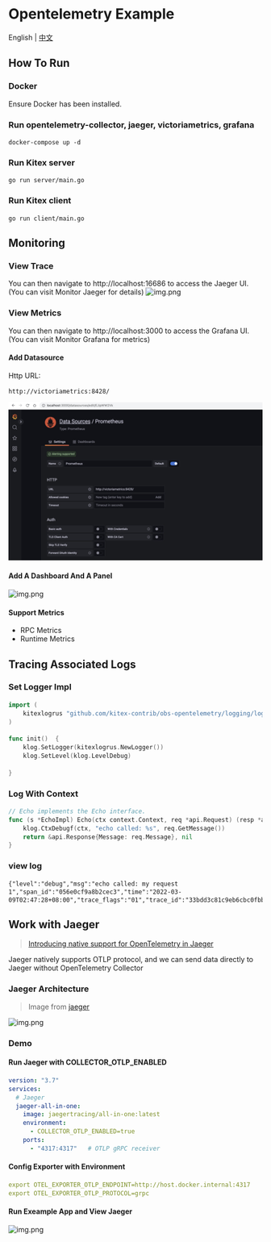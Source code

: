 # Opentelemetry Example
English | [中文](./README_CN.md)
## How To Run
### Docker
Ensure Docker has been installed. 
### Run opentelemetry-collector, jaeger, victoriametrics, grafana
```
docker-compose up -d
```
### Run Kitex server
```
go run server/main.go
```
### Run Kitex client
```
go run client/main.go
```


## Monitoring

### View Trace
You can then navigate to http://localhost:16686 to access the Jaeger UI. (You can visit Monitor Jaeger for details)
![img.png](static/jaeger.png)

### View Metrics
You can then navigate to http://localhost:3000 to access the Grafana UI. (You can visit Monitor Grafana for metrics)

#### Add Datasource
Http URL: 
```
http://victoriametrics:8428/
```
![img_1.png](static/grafana.png)

#### Add A Dashboard And A Panel
![img.png](static/panel.png)

#### Support Metrics
- RPC Metrics
- Runtime Metrics


## Tracing Associated Logs
### Set Logger Impl
```go
import (
    kitexlogrus "github.com/kitex-contrib/obs-opentelemetry/logging/logrus"
)

func init()  {
    klog.SetLogger(kitexlogrus.NewLogger())
    klog.SetLevel(klog.LevelDebug)

}
```

### Log With Context

```go
// Echo implements the Echo interface.
func (s *EchoImpl) Echo(ctx context.Context, req *api.Request) (resp *api.Response, err error) {
	klog.CtxDebugf(ctx, "echo called: %s", req.GetMessage())
	return &api.Response{Message: req.Message}, nil
}
```

### view log

```log
{"level":"debug","msg":"echo called: my request 1","span_id":"056e0cf9a8b2cec3","time":"2022-03-09T02:47:28+08:00","trace_flags":"01","trace_id":"33bdd3c81c9eb6cbc0fbb59c57ce088b"}
```

## Work with Jaeger
> [Introducing native support for OpenTelemetry in Jaeger](https://medium.com/jaegertracing/introducing-native-support-for-opentelemetry-in-jaeger-eb661be8183c)

Jaeger natively supports OTLP protocol, and we can send data directly to Jaeger without OpenTelemetry Collector

### Jaeger Architecture
> Image from [jaeger](https://github.com/jaegertracing/jaeger)

![img.png](jaeger-arch/img.png)

### Demo

#### Run Jaeger with COLLECTOR_OTLP_ENABLED
```yaml
version: "3.7"
services:
  # Jaeger
  jaeger-all-in-one:
    image: jaegertracing/all-in-one:latest
    environment:
      - COLLECTOR_OTLP_ENABLED=true
    ports:
      - "4317:4317"   # OTLP gRPC receiver
```

#### Config Exporter with Environment
```yaml
export OTEL_EXPORTER_OTLP_ENDPOINT=http://host.docker.internal:4317
export OTEL_EXPORTER_OTLP_PROTOCOL=grpc
```

#### Run Exeample App and View Jaeger
![img.png](static/jaeger-otlp.png)
